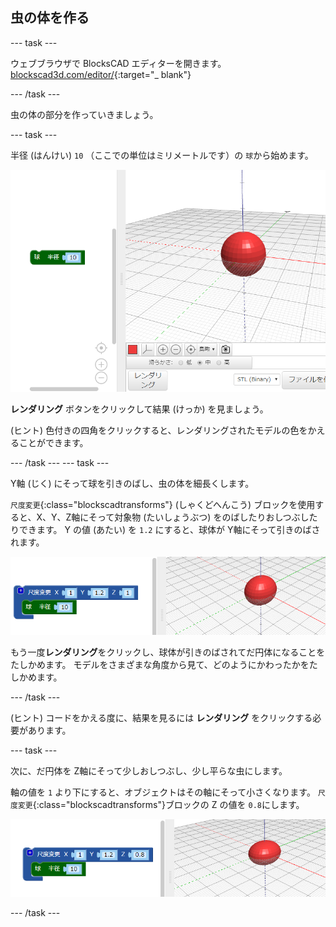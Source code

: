 ## 虫の体を作る

--- task ---

ウェブブラウザで BlocksCAD エディターを開きます。 [blockscad3d.com/editor/](https://www.blockscad3d.com/editor/){:target="_ blank"}

--- /task ---

虫の体の部分を作っていきましょう。

--- task ---

半径 (はんけい) `10` （ここでの単位はミリメートルです）の `球`から始めます。

![スクリーンショット](images/bug-body-sphere.png)

**レンダリング** ボタンをクリックして結果 (けっか) を見ましょう。

(ヒント) 色付きの四角をクリックすると、レンダリングされたモデルの色をかえることができます。

--- /task --- --- task ---

Y軸 (じく) にそって球を引きのばし、虫の体を細長くします。

`尺度変更`{:class="blockscadtransforms"} (しゃくどへんこう) ブロックを使用すると、X、Y、Z軸にそって対象物 (たいしょうぶつ) をのばしたりおしつぶしたりできます。 Y の値 (あたい) を `1.2` にすると、球体が Y軸にそって引きのばされます。

![スクリーンショット](images/bug-body-y.png)

もう一度**レンダリング**をクリックし、球体が引きのばされてだ円体になることをたしかめます。 モデルをさまざまな角度から見て、どのようにかわったかをたしかめます。

--- /task ---

(ヒント) コードをかえる度に、結果を見るには **レンダリング** をクリックする必要があります。

--- task ---

次に、だ円体を Z軸にそって少しおしつぶし、少し平らな虫にします。

軸の値を `1` より下にすると、オブジェクトはその軸にそって小さくなります。 `尺度変更`{:class="blockscadtransforms"}ブロックの Z の値を `0.8`にします。

![スクリーンショット](images/bug-body-z.png)

--- /task ---




